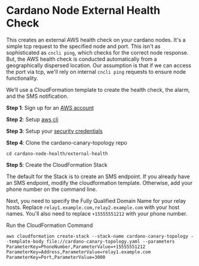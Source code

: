 # Cardano Node External Health Check

This creates an external AWS health check on your cardano nodes. It's a simple tcp request to the specified node and port. This isn't as sophisticated as `cncli ping`, which checks for the correct node response. But, the AWS health check is conducted automatically from a geographically dispersed location. Our assumption is that if we can access the port via tcp, we'll rely on internal `cncli ping` requests to ensure node functionality.

We’ll use a CloudFormation template to create the health check, the alarm, and the SMS notification.

**Step 1**: Sign up for an [AWS account](https://portal.aws.amazon.com/billing/signup?nc2=h_ct&src=header_signup&redirect_url=https%3A%2F%2Faws.amazon.com%2Fregistration-confirmation#/start)

**Step 2**: Setup [aws cli](https://docs.aws.amazon.com/cli/latest/userguide/cli-chap-install.html)

**Step 3**: Setup your [security credentials](https://docs.aws.amazon.com/cli/latest/userguide/cli-configure-files.html)

**Step 4**: Clone the cardano-canary-topology repo


```git clone https://github.com/optimator999/cardano-node-health.git
cd cardano-node-health/external-health
```

**Step 5**: Create the CloudFormation Stack

The default for the Stack is to create an SMS endpoint. If you already have an SMS endpoint, modify the cloudformation template. Otherwise, add your phone number on the command line.

Next, you need to specify the Fully Qualified Domain Name for your relay hosts. Replace `relay1.example.com,relay2.example.com` with your host names. You'll also need to replace `+15555551212` with your phone number.

Run the CloudFormation Command

```
aws cloudformation create-stack --stack-name cardano-canary-topology --template-body file://cardano-canary-topology.yaml --parameters ParameterKey=PhoneNumber,ParameterValue=+15555551212 ParameterKey=Address,ParameterValue=relay1.example.com ParameterKey=Port,ParameterValue=3000
```
